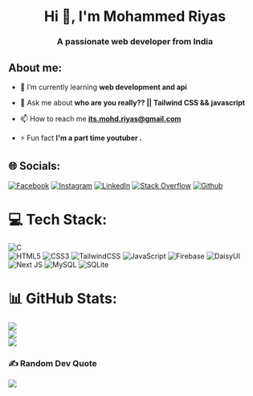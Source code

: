 <h1 align="center">Hi 👋, I'm Mohammed Riyas</h1>
<h3 align="center">A passionate web developer from India</h3>

## About me:
- 🌱 I’m currently learning **web development and api**

- 💬 Ask me about **who are you really?? || Tailwind CSS && javascript**

- 📫 How to reach me **its.mohd.riyas@gmail.com**

- ⚡ Fun fact **I'm a part time youtuber .**


## 🌐 Socials:
[![Facebook](https://img.shields.io/badge/Facebook-%231877F2.svg?logo=Facebook&logoColor=white)](https://www.facebook.com/riyas.nixis) 
[![Instagram](https://img.shields.io/badge/Instagram-%23E4405F.svg?logo=Instagram&logoColor=white)](https://www.instagram.com/mr_modified_editor/)
[![LinkedIn](https://img.shields.io/badge/LinkedIn-%230077B5.svg?logo=linkedin&logoColor=white)](https://www.linkedin.com/in/mohd-riyas/)
[![Stack Overflow](https://img.shields.io/badge/-Stackoverflow-FE7A16?logo=stack-overflow&logoColor=white)](https://stackoverflow.com/users/16454892/sivanesh-dsp)
[![Github](https://img.shields.io/github/followers/anburocky3?label=Follow&style=social)](https://github.com/its-Riyas-28)

# 💻 Tech Stack:
![C](https://img.shields.io/badge/c-%2300599C.svg?style=for-the-badge&logo=c&logoColor=white)  
![HTML5](https://img.shields.io/badge/html5-%23E34F26.svg?style=for-the-badge&logo=html5&logoColor=white) 
![CSS3](https://img.shields.io/badge/css3-%231572B6.svg?style=for-the-badge&logo=css3&logoColor=white) 
![TailwindCSS](https://img.shields.io/badge/tailwindcss-%2338B2AC.svg?style=for-the-badge&logo=tailwind-css&logoColor=white)
![JavaScript](https://img.shields.io/badge/javascript-%23323330.svg?style=for-the-badge&logo=javascript&logoColor=%23F7DF1E) 
![Firebase](https://img.shields.io/badge/firebase-%23039BE5.svg?style=for-the-badge&logo=firebase)
![DaisyUI](https://img.shields.io/badge/daisyui-5A0EF8?style=for-the-badge&logo=daisyui&logoColor=white)
![Next JS](https://img.shields.io/badge/Next-black?style=for-the-badge&logo=next.js&logoColor=white)
![MySQL](https://img.shields.io/badge/mysql-%2300f.svg?style=for-the-badge&logo=mysql&logoColor=white) 
![SQLite](https://img.shields.io/badge/sqlite-%2307405e.svg?style=for-the-badge&logo=sqlite&logoColor=white) 
# 📊 GitHub Stats:
![](https://github-readme-stats.vercel.app/api?username=sivanesh-dsp&theme=dark&hide_border=false&include_all_commits=false&count_private=false)<br/>
![](https://github-readme-streak-stats.herokuapp.com/?user=sivanesh-dsp&theme=dark&hide_border=false)<br/>
![](https://github-readme-stats.vercel.app/api/top-langs/?username=sivanesh-dsp&theme=dark&hide_border=false&include_all_commits=false&count_private=false&layout=compact)

### ✍️ Random Dev Quote
![](https://quotes-github-readme.vercel.app/api?type=horizontal&theme=radical)

